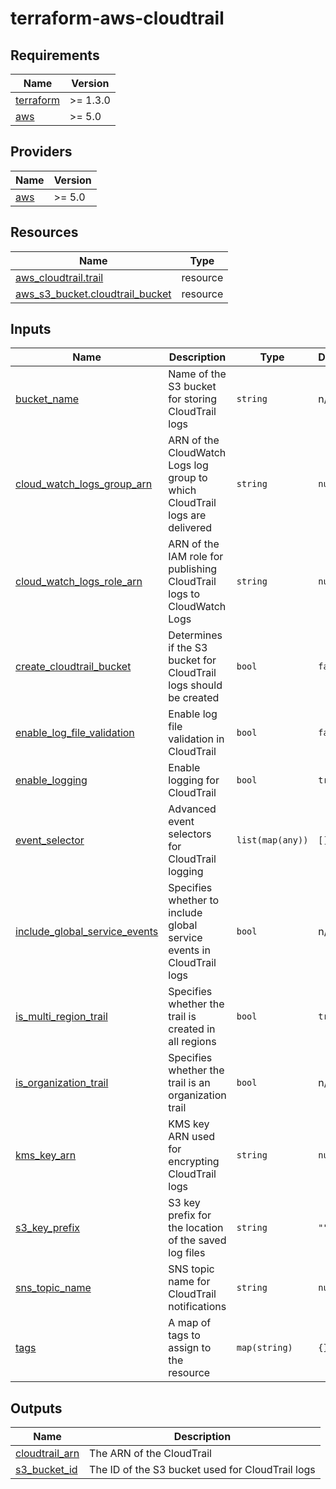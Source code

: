 # terraform-aws-cloudtrail
<!-- BEGIN_TF_DOCS -->
## Requirements

| Name | Version |
|------|---------|
| <a name="requirement_terraform"></a> [terraform](#requirement\_terraform) | >= 1.3.0 |
| <a name="requirement_aws"></a> [aws](#requirement\_aws) | >= 5.0 |

## Providers

| Name | Version |
|------|---------|
| <a name="provider_aws"></a> [aws](#provider\_aws) | >= 5.0 |

## Resources

| Name | Type |
|------|------|
| [aws_cloudtrail.trail](https://registry.terraform.io/providers/hashicorp/aws/latest/docs/resources/cloudtrail) | resource |
| [aws_s3_bucket.cloudtrail_bucket](https://registry.terraform.io/providers/hashicorp/aws/latest/docs/resources/s3_bucket) | resource |

## Inputs

| Name | Description | Type | Default | Required |
|------|-------------|------|---------|:--------:|
| <a name="input_bucket_name"></a> [bucket\_name](#input\_bucket\_name) | Name of the S3 bucket for storing CloudTrail logs | `string` | n/a | yes |
| <a name="input_cloud_watch_logs_group_arn"></a> [cloud\_watch\_logs\_group\_arn](#input\_cloud\_watch\_logs\_group\_arn) | ARN of the CloudWatch Logs log group to which CloudTrail logs are delivered | `string` | `null` | no |
| <a name="input_cloud_watch_logs_role_arn"></a> [cloud\_watch\_logs\_role\_arn](#input\_cloud\_watch\_logs\_role\_arn) | ARN of the IAM role for publishing CloudTrail logs to CloudWatch Logs | `string` | `null` | no |
| <a name="input_create_cloudtrail_bucket"></a> [create\_cloudtrail\_bucket](#input\_create\_cloudtrail\_bucket) | Determines if the S3 bucket for CloudTrail logs should be created | `bool` | `false` | no |
| <a name="input_enable_log_file_validation"></a> [enable\_log\_file\_validation](#input\_enable\_log\_file\_validation) | Enable log file validation in CloudTrail | `bool` | `false` | no |
| <a name="input_enable_logging"></a> [enable\_logging](#input\_enable\_logging) | Enable logging for CloudTrail | `bool` | `true` | no |
| <a name="input_event_selector"></a> [event\_selector](#input\_event\_selector) | Advanced event selectors for CloudTrail logging | `list(map(any))` | `[]` | no |
| <a name="input_include_global_service_events"></a> [include\_global\_service\_events](#input\_include\_global\_service\_events) | Specifies whether to include global service events in CloudTrail logs | `bool` | n/a | yes |
| <a name="input_is_multi_region_trail"></a> [is\_multi\_region\_trail](#input\_is\_multi\_region\_trail) | Specifies whether the trail is created in all regions | `bool` | `true` | no |
| <a name="input_is_organization_trail"></a> [is\_organization\_trail](#input\_is\_organization\_trail) | Specifies whether the trail is an organization trail | `bool` | n/a | yes |
| <a name="input_kms_key_arn"></a> [kms\_key\_arn](#input\_kms\_key\_arn) | KMS key ARN used for encrypting CloudTrail logs | `string` | `null` | no |
| <a name="input_s3_key_prefix"></a> [s3\_key\_prefix](#input\_s3\_key\_prefix) | S3 key prefix for the location of the saved log files | `string` | `""` | no |
| <a name="input_sns_topic_name"></a> [sns\_topic\_name](#input\_sns\_topic\_name) | SNS topic name for CloudTrail notifications | `string` | `null` | no |
| <a name="input_tags"></a> [tags](#input\_tags) | A map of tags to assign to the resource | `map(string)` | `{}` | no |

## Outputs

| Name | Description |
|------|-------------|
| <a name="output_cloudtrail_arn"></a> [cloudtrail\_arn](#output\_cloudtrail\_arn) | The ARN of the CloudTrail |
| <a name="output_s3_bucket_id"></a> [s3\_bucket\_id](#output\_s3\_bucket\_id) | The ID of the S3 bucket used for CloudTrail logs |
<!-- END_TF_DOCS -->